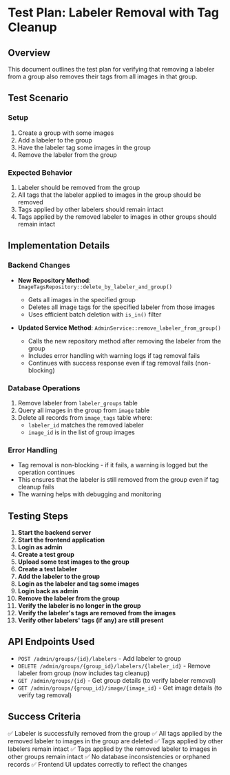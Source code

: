# Test Plan: Labeler Removal with Tag Cleanup

## Overview
This document outlines the test plan for verifying that removing a labeler from a group also removes their tags from all images in that group.

## Test Scenario

### Setup
1. Create a group with some images
2. Add a labeler to the group
3. Have the labeler tag some images in the group
4. Remove the labeler from the group

### Expected Behavior
1. Labeler should be removed from the group
2. All tags that the labeler applied to images in the group should be removed
3. Tags applied by other labelers should remain intact
4. Tags applied by the removed labeler to images in other groups should remain intact

## Implementation Details

### Backend Changes
- **New Repository Method**: `ImageTagsRepository::delete_by_labeler_and_group()`
  - Gets all images in the specified group
  - Deletes all image tags for the specified labeler from those images
  - Uses efficient batch deletion with `is_in()` filter

- **Updated Service Method**: `AdminService::remove_labeler_from_group()`
  - Calls the new repository method after removing the labeler from the group
  - Includes error handling with warning logs if tag removal fails
  - Continues with success response even if tag removal fails (non-blocking)

### Database Operations
1. Remove labeler from `labeler_groups` table
2. Query all images in the group from `image` table
3. Delete all records from `image_tags` table where:
   - `labeler_id` matches the removed labeler
   - `image_id` is in the list of group images

### Error Handling
- Tag removal is non-blocking - if it fails, a warning is logged but the operation continues
- This ensures that the labeler is still removed from the group even if tag cleanup fails
- The warning helps with debugging and monitoring

## Testing Steps

1. **Start the backend server**
2. **Start the frontend application**
3. **Login as admin**
4. **Create a test group**
5. **Upload some test images to the group**
6. **Create a test labeler**
7. **Add the labeler to the group**
8. **Login as the labeler and tag some images**
9. **Login back as admin**
10. **Remove the labeler from the group**
11. **Verify the labeler is no longer in the group**
12. **Verify the labeler's tags are removed from the images**
13. **Verify other labelers' tags (if any) are still present**

## API Endpoints Used

- `POST /admin/groups/{id}/labelers` - Add labeler to group
- `DELETE /admin/groups/{group_id}/labelers/{labeler_id}` - Remove labeler from group (now includes tag cleanup)
- `GET /admin/groups/{id}` - Get group details (to verify labeler removal)
- `GET /admin/groups/{group_id}/image/{image_id}` - Get image details (to verify tag removal)

## Success Criteria

✅ Labeler is successfully removed from the group
✅ All tags applied by the removed labeler to images in the group are deleted
✅ Tags applied by other labelers remain intact
✅ Tags applied by the removed labeler to images in other groups remain intact
✅ No database inconsistencies or orphaned records
✅ Frontend UI updates correctly to reflect the changes
